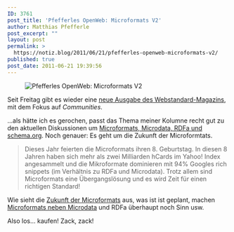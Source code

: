 ```yaml
---
ID: 3761
post_title: 'Pfefferles OpenWeb: Microformats V2'
author: Matthias Pfefferle
post_excerpt: ""
layout: post
permalink: >
  https://notiz.blog/2011/06/21/pfefferles-openweb-microformats-v2/
published: true
post_date: 2011-06-21 19:39:56
---
```

<!-- wp:image {"id":3767,"align":"center"} -->
<figure class="wp-block-image aligncenter"><img src="https://notiz.blog/wp-content/uploads/2011/06/pfefferles-openweb-microformats-v2.jpg" alt="Pfefferles OpenWeb: Microformats V2" class="wp-image-3767" /></figure>
<!-- /wp:image -->

<!-- wp:paragraph -->
<p>Seit Freitag gibt es wieder eine <a href="http://www.webstandards-magazin.de/index.php/index/10-communities">neue Ausgabe des Webstandard-Magazins</a>, mit dem Fokus auf <em>Communities</em>.</p>
<!-- /wp:paragraph -->

<!-- wp:paragraph -->
<p>...als hätte ich es gerochen, passt das Thema meiner Kolumne recht gut zu den aktuellen Diskussionen um <a href="https://notiz.blog/2011/06/02/websemantics-google-yahoo-und-bing-einigen-sich-auf-einen-standard/">Microformats, Microdata, RDFa und schema.org</a>. Noch genauer: Es geht um die Zukunft der Microformtats.</p>
<!-- /wp:paragraph -->

<!-- wp:quote -->
<blockquote class="wp-block-quote">
	<p>Dieses Jahr feierten die Microformats ihren 8. Geburtstag. In diesen 8 Jahren haben sich mehr als zwei Milliarden hCards im Yahoo! Index angesammelt und die Mikroformate dominieren mit 94% Googles rich snippets (im Verhältnis zu RDFa und Microdata). Trotz allem sind Microformats eine Übergangslösung und es wird Zeit für einen richtigen Standard!</p>
</blockquote>
<!-- /wp:quote -->

<!-- wp:paragraph -->
<p>Wie sieht die <a href="http://microformats.org/wiki/microformats-2">Zukunft der Microformats</a> aus, was ist ist geplant, machen <a href="https://notiz.blog/2009/08/10/microdata-wie-microformats-bloss-besser-teil-1/">Microformats neben Microdata</a> und RDFa überhaupt noch Sinn usw.</p>
<!-- /wp:paragraph -->

<!-- wp:paragraph -->
<p>Also los... kaufen! Zack, zack!</p>
<!-- /wp:paragraph -->